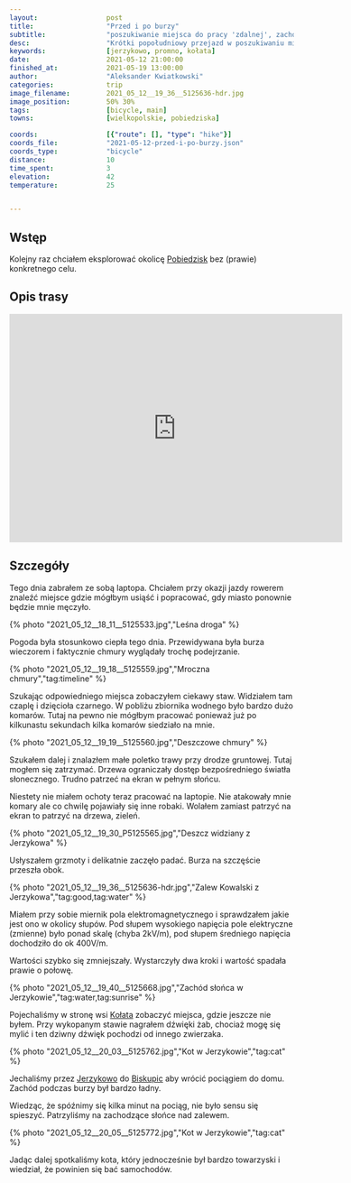 ```yaml
---
layout:                 post
title:                  "Przed i po burzy"
subtitle:               "poszukiwanie miejsca do pracy 'zdalnej', zachód słońca nad zalewem w Jerzykowie"
desc:                   "Krótki popołudniowy przejazd w poszukiwaniu miejsca, gdzie mógłbym pracować 'w lesie'. Ostatecznie nie znalazłem odpowiedniego miejsca, gdyż trudno mi pracować gdy co chwilę robale jakieś atakują, ale zobaczyłem piękny zachód słońca nad Zalewem Kowalskim."
keywords:               [jerzykowo, promno, kołata]
date:                   2021-05-12 21:00:00
finished_at:            2021-05-19 13:00:00
author:                 "Aleksander Kwiatkowski"
categories:             trip
image_filename:         2021_05_12__19_36__5125636-hdr.jpg
image_position:         50% 30%
tags:                   [bicycle, main]
towns:                  [wielkopolskie, pobiedziska]

coords:                 [{"route": [], "type": "hike"}]
coords_file:            "2021-05-12-przed-i-po-burzy.json"
coords_type:            "bicycle"
distance:               10
time_spent:             3
elevation:              42
temperature:            25


---
```


[wiki-pobiedziska]: https://pl.wikipedia.org/wiki/Pobiedziska
[wiki-kolata]: https://pl.wikipedia.org/wiki/Ko%C5%82ata
[wiki-jerzykowo]: https://pl.wikipedia.org/wiki/Jerzykowo_(powiat_pozna%C5%84ski)
[wiki-biskupice]: https://pl.wikipedia.org/wiki/Biskupice_(powiat_pozna%C5%84ski)

## Wstęp

Kolejny raz chciałem eksplorować okolicę [Pobiedzisk][wiki-pobiedziska]
bez (prawie) konkretnego celu.

## Opis trasy

<iframe height='405' width='590' frameborder='0' allowtransparency='true' scrolling='no' src='https://www.strava.com/activities/5285839685/embed/8c1ea4f44455605dfabbaeef1bc4f2ce3082856b'></iframe>

## Szczegóły

Tego dnia zabrałem ze sobą laptopa. Chciałem przy okazji jazdy rowerem
znaleźć miejsce gdzie mógłbym usiąść i popracować, gdy miasto ponownie
będzie mnie męczyło.

{% photo "2021_05_12__18_11__5125533.jpg","Leśna droga" %}

Pogoda była stosunkowo ciepła tego dnia. Przewidywana była burza wieczorem
i faktycznie chmury wyglądały trochę podejrzanie.

{% photo "2021_05_12__19_18__5125559.jpg","Mroczna chmury","tag:timeline" %}

Szukając odpowiedniego miejsca zobaczyłem ciekawy staw. Widziałem
tam czaplę i dzięcioła czarnego. W pobliżu zbiornika wodnego było bardzo
dużo komarów. Tutaj na pewno nie mógłbym pracować ponieważ już po kilkunastu sekundach
kilka komarów siedziało na mnie.

{% photo "2021_05_12__19_19__5125560.jpg","Deszczowe chmury" %}

Szukałem dalej i znalazłem małe poletko trawy przy drodze gruntowej. Tutaj mogłem
się zatrzymać. Drzewa ograniczały dostęp bezpośredniego światła słonecznego.
Trudno patrzeć na ekran w pełnym słońcu.

Niestety nie miałem ochoty teraz pracować na laptopie.
Nie atakowały mnie komary ale co chwilę pojawiały się inne robaki. Wolałem
zamiast patrzyć na ekran to patrzyć na drzewa, zieleń.

{% photo "2021_05_12__19_30_P5125565.jpg","Deszcz widziany z Jerzykowa" %}

Usłyszałem grzmoty i delikatnie zaczęło padać. Burza na szczęście przeszła obok.

{% photo "2021_05_12__19_36__5125636-hdr.jpg","Zalew Kowalski z Jerzykowa","tag:good,tag:water" %}

Miałem przy sobie miernik pola elektromagnetycznego
i sprawdzałem jakie jest ono w okolicy słupów. Pod słupem wysokiego napięcia
pole elektryczne (zmienne) było ponad skalę (chyba 2kV/m), pod słupem średniego
napięcia dochodziło do ok 400V/m.

Wartości szybko się zmniejszały. Wystarczyły dwa kroki i wartość spadała prawie o połowę.

{% photo "2021_05_12__19_40__5125668.jpg","Zachód słońca w Jerzykowie","tag:water,tag:sunrise" %}

Pojechaliśmy w stronę wsi [Kołata][wiki-kolata] zobaczyć miejsca, gdzie jeszcze nie byłem.
Przy wykopanym stawie nagrałem dźwięki żab, chociaż mogę się mylić i ten dziwny dźwięk
pochodzi od innego zwierzaka.

{% photo "2021_05_12__20_03__5125762.jpg","Kot w Jerzykowie","tag:cat" %}

Jechaliśmy przez [Jerzykowo][wiki-jerzykowo] do [Biskupic][wiki-biskupice]
aby wrócić pociągiem do domu. Zachód podczas burzy był
bardzo ładny.

Wiedząc, że spóźnimy się kilka minut na pociąg, nie było sensu się spieszyć.
Patrzyliśmy na zachodzące słońce nad zalewem.

{% photo "2021_05_12__20_05__5125772.jpg","Kot w Jerzykowie","tag:cat" %}

Jadąc dalej spotkaliśmy kota, który jednocześnie był bardzo towarzyski i
wiedział, że powinien się bać samochodów.

